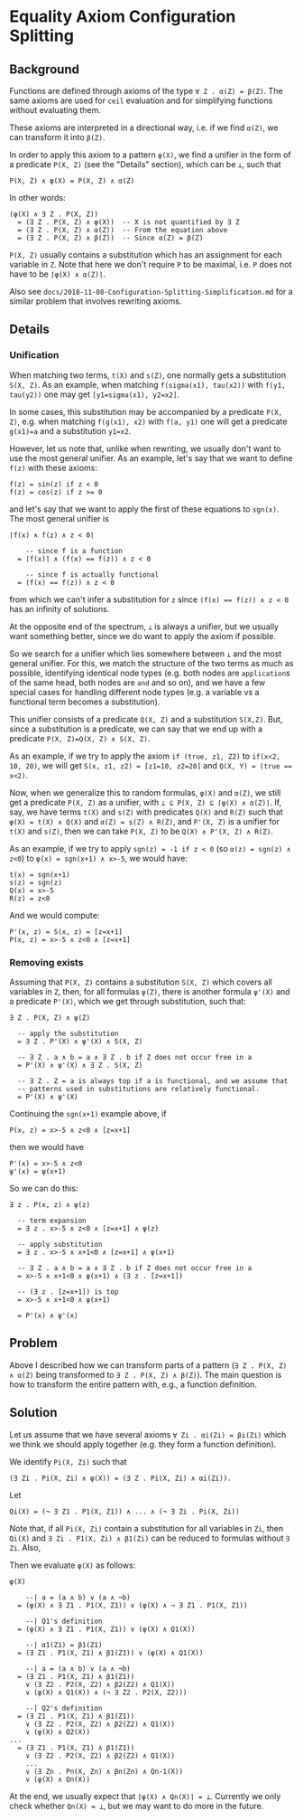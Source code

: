 Equality Axiom Configuration Splitting
======================================

Background
----------

Functions are defined through axioms of the type `∀ Z . α(Z) = β(Z)`. The same
axioms are used for `ceil` evaluation and for simplifying functions without
evaluating them.

These axioms are interpreted in a directional way, i.e. if we find `α(Z)`,
we can transform it into `β(Z)`.

In order to apply this axiom to a pattern `φ(X)`, we find a unifier in
the form of a predicate `P(X, Z)` (see the "Details" section), which can be `⊥`,
such that
```
P(X, Z) ∧ φ(X) = P(X, Z) ∧ α(Z)
```
In other words:
```
(φ(X) ∧ ∃ Z . P(X, Z))
  = (∃ Z . P(X, Z) ∧ φ(X))  -- X is not quantified by ∃ Z
  = (∃ Z . P(X, Z) ∧ α(Z))  -- From the equation above
  = (∃ Z . P(X, Z) ∧ β(Z))  -- Since α(Z) = β(Z)
```

`P(X, Z)` usually contains a substitution which has an assignment for each
variable in `Z`. Note that here we don't require `P` to be maximal,
i.e. `P` does not have to be `⌈φ(X) ∧ α(Z)⌉`.

Also see `docs/2018-11-08-Configuration-Splitting-Simplification.md` for a
similar problem that involves rewriting axioms.

Details
-------

### Unification

When matching two terms, `t(X)` and `s(Z)`, one normally gets a substitution
`S(X, Z)`. As an example, when matching `f(sigma(x1), tau(x2))` with
`f(y1, tau(y2))` one may get `[y1=sigma(x1), y2=x2]`.

In some cases, this substitution may be accompanied by a predicate `P(X, Z)`,
e.g. when matching `f(g(x1), x2)` with `f(a, y1)` one will get a predicate
`g(x1)=a` and a substitution `y1=x2`.

However, let us note that, unlike when rewriting, we usually don't want to
use the most general unifier. As an example, let's say that we want to define
`f(z)` with these axioms:
```
f(z) = sin(z) if z < 0
f(z) = cos(z) if z >= 0
```
and let's say that we want to apply the first of these equations to `sgn(x)`.
The most general unifier is
```
⌈f(x) ∧ f(z) ∧ z < 0⌉

    -- since f is a function
  = ⌈f(x)⌉ ∧ (f(x) == f(z)) ∧ z < 0

    -- since f is actually functional
  = (f(x) == f(z)) ∧ z < 0
```
from which we can't infer a substitution for `z` since `(f(x) == f(z)) ∧ z < 0`
has an infinity of solutions.

At the opposite end of the spectrum, `⊥` is always a unifier, but we usually
want something better, since we do want to apply the axiom if possible.

So we search for a unifier which lies somewhere between `⊥` and the most
general unifier. For this, we match the structure of the two terms as much as
possible, identifying identical node types (e.g. both nodes are `application`s
of the same head, both nodes are `and` and so on), and we have a few special
cases for handling different node types (e.g. a variable vs a functional term
becomes a substitution).

This unifier consists of a predicate `Q(X, Z)` and a substitution `S(X,Z)`.
But, since a substitution is a predicate, we can say that we end up with a
predicate `P(X, Z)=Q(X, Z) ∧ S(X, Z)`.

As an example, if we try to apply the axiom
`if (true, z1, Z2)` to `if(x<2, 10, 20)`, we will get
`S(x, z1, z2) = [z1=10, z2=20]` and `Q(X, Y) = (true == x<2)`.

Now, when we generalize this to random formulas, `φ(X)` and `α(Z)`, we still
get a predicate `P(X, Z)` as a unifier, with `⊥ ⊆ P(X, Z) ⊆ ⌈φ(X) ∧ α(Z)⌉`.
If, say, we have terms `t(X)` and `s(Z)` with predicates `Q(X)` and `R(Z)`
such that `φ(X) = t(X) ∧ Q(X)` and `α(Z) = s(Z) ∧ R(Z)`, and `P'(X, Z)` is
a unifier for `t(X)` and `s(Z)`, then we can take `P(X, Z)` to be
`Q(X) ∧ P'(X, Z) ∧ R(Z)`.

As an example, if we try to apply `sgn(z) = -1 if z < 0`
(so `α(z) = sgn(z) ∧ z<0`) to `φ(x) = sgn(x+1) ∧ x>-5`, we would have:
```
t(x) = sgn(x+1)
s(z) = sgn(z)
Q(x) = x>-5
R(z) = z<0
```
And we would compute:
```
P'(x, z) = S(x, z) = [z=x+1]
P(x, z) = x>-5 ∧ z<0 ∧ [z=x+1]
```

### Removing exists

Assuming that `P(X, Z)` contains a substitution `S(X, Z)` which covers all
variables in `Z`, then, for all formulas `ψ(Z)`, there is another formula
`ψ'(X)` and a predicate `P'(X)`, which we get through substitution, such that:

```
∃ Z . P(X, Z) ∧ ψ(Z)

  -- apply the substitution
  = ∃ Z . P'(X) ∧ ψ'(X) ∧ S(X, Z)

  -- ∃ Z . a ∧ b = a ∧ ∃ Z . b if Z does not occur free in a
  = P'(X) ∧ ψ'(X) ∧ ∃ Z . S(X, Z)

  -- ∃ Z . Z = a is always top if a is functional, and we assume that
  -- patterns used in substitutions are relatively functional.
  = P'(X) ∧ ψ'(X)
```

Continuing the `sgn(x+1)` example above, if
```
P(x, z) = x>-5 ∧ z<0 ∧ [z=x+1]
```
then we would have
```
P'(x) = x>-5 ∧ z<0
ψ'(x) = ψ(x+1)
```
So we can do this:
```
∃ z . P(x, z) ∧ ψ(z)

  -- term expansion
  = ∃ z . x>-5 ∧ z<0 ∧ [z=x+1] ∧ ψ(z)

  -- apply substitution
  = ∃ z . x>-5 ∧ x+1<0 ∧ [z=x+1] ∧ ψ(x+1)

  -- ∃ Z . a ∧ b = a ∧ ∃ Z . b if Z does not occur free in a
  = x>-5 ∧ x+1<0 ∧ ψ(x+1) ∧ (∃ z . [z=x+1])

  -- (∃ z . [z=x+1]) is top
  = x>-5 ∧ x+1<0 ∧ ψ(x+1)

  = P'(x) ∧ ψ'(x)
```

Problem
-------

Above I described how we can transform parts of a pattern
(`∃ Z . P(X, Z) ∧ α(Z)` being transformed to `∃ Z . P(X, Z) ∧ β(Z)`). The
main question is how to transform the entire pattern with, e.g., a function
definition.

Solution
--------

Let us assume that we have several axioms `∀ Zi . αi(Zi) = βi(Zi)` which we
think we should apply together (e.g. they form a function definition).

We identify `Pi(X, Zi)` such that
```
(∃ Zi . Pi(X, Zi) ∧ φ(X)) = (∃ Z . Pi(X, Zi) ∧ αi(Zi)).
```
Let
```
Qi(X) = (¬ ∃ Z1 . P1(X, Z1)) ∧ ... ∧ (¬ ∃ Zi . Pi(X, Zi))
```

Note that, if all `Pi(X, Zi)` contain a substitution for all variables in `Zi`,
then `Qi(X)` and `∃ Zi . P1(X, Zi) ∧ β1(Zi)` can be reduced to formulas without
`∃ Zi`. Also,


Then we evaluate `φ(X)` as follows:
```
φ(X)

    --| a = (a ∧ b) ∨ (a ∧ ¬b)
  = (φ(X) ∧ ∃ Z1 . P1(X, Z1)) ∨ (φ(X) ∧ ¬ ∃ Z1 . P1(X, Z1))

    --| Q1's definition
  = (φ(X) ∧ ∃ Z1 . P1(X, Z1)) ∨ (φ(X) ∧ Q1(X))

    --| α1(Z1) = β1(Z1)
  = (∃ Z1 . P1(X, Z1) ∧ β1(Z1)) ∨ (φ(X) ∧ Q1(X))

    --| a = (a ∧ b) ∨ (a ∧ ¬b)
  = (∃ Z1 . P1(X, Z1) ∧ β1(Z1))
    ∨ (∃ Z2 . P2(X, Z2) ∧ β2(Z2) ∧ Q1(X))
    ∨ (φ(X) ∧ Q1(X)) ∧ (¬ ∃ Z2 . P2(X, Z2)))

    --| Q2's definition
  = (∃ Z1 . P1(X, Z1) ∧ β1(Z1))
    ∨ (∃ Z2 . P2(X, Z2) ∧ β2(Z2) ∧ Q1(X))
    ∨ (φ(X) ∧ Q2(X))
...
  = (∃ Z1 . P1(X, Z1) ∧ β1(Z1))
    ∨ (∃ Z2 . P2(X, Z2) ∧ β2(Z2) ∧ Q1(X))
    ...
    ∨ (∃ Zn . Pn(X, Zn) ∧ βn(Zn) ∧ Qn-1(X))
    ∨ (φ(X) ∧ Qn(X))
```

At the end, we usually expect that `⌈φ(X) ∧ Qn(X)⌉ = ⊥`. Currently
we only check whether `Qn(X) = ⊥`, but we may want to do more in the future.